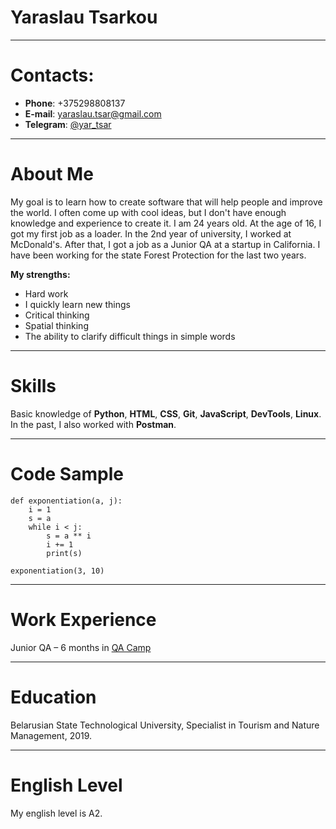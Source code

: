
# Yaraslau Tsarkou

---

# Contacts:
 * **Phone**: +375298808137
 * **E-mail**: <yaraslau.tsar@gmail.com>
 * **Telegram**: [@yar_tsar](https://t.me/yar_tsar)

---

# About Me

My goal is to learn how to create software that will help people and improve the world. I often come up with cool ideas, but I don't have enough knowledge and experience to create it.
I am 24 years old. At the age of 16, I got my first job as a loader. In the 2nd year of university, I worked at McDonald's. After that, I got a job as a Junior QA at a startup in California. I have been working for the state Forest Protection for the last two years.

**My strengths:**
* Hard work
* I quickly learn new things
* Critical thinking
* Spatial thinking
* The ability to clarify difficult things in simple words

---

# Skills

Basic knowledge of **Python**, **HTML**, **CSS**, **Git**, **JavaScript**, **DevTools**, **Linux**. In the past, I also worked with **Postman**.

---

# Code Sample

    def exponentiation(a, j):
        i = 1
        s = a
        while i < j:
            s = a ** i
            i += 1
            print(s)
        
    exponentiation(3, 10)

---

# Work Experience

Junior QA – 6 months in [QA Camp](https://qacamp.com)

---

# Education

Belarusian State Technological University, Specialist in Tourism and Nature Management, 2019.

---

# English Level

My english level is A2.